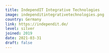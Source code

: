 ```yaml
---
title: IndependIT Integrative Technologies
image: independitintegrativetechnologies.png
country: Germany
link: https://independit.de/
level: silver
joined: 2019
date: 2021-03-31
draft: false
---
```


